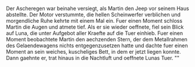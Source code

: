 Der Ascheregen war beinahe versiegt, als Martin den Jeep vor seinem Haus abstellte. Der Motor verstummte, die hellen Scheinwerfer verblichen und morgendliche Ruhe kehrte mit einem Mal ein. Fuer einen Moment schloss Martin die Augen und atmete tief. Als er sie wieder oeffnete, fiel sein Blick auf Luna, die unter Aufgebot aller Kraefte auf die Tuer einhieb. Fuer einen Moment beobachtete Martin den aechzenden Stern, der dem Metallrahmen des Gelaendewagens nichts entgegenzusetzen hatte und dachte fuer einen Moment an sein weiches, kuscheliges Bett, in dem er jetzt liegen konnte. Dann gaehnte er, trat hinaus in die Nachtluft und oeffnete Lunas Tuer. 
""